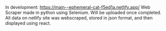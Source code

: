 In development: https://main--ephemeral-cat-f5ed1a.netlify.app/
Web Scraper made in python using Selenium. Will be uploaded once completed. All data on netlify site was webscraped, stored in json format, and then displayed using react.
